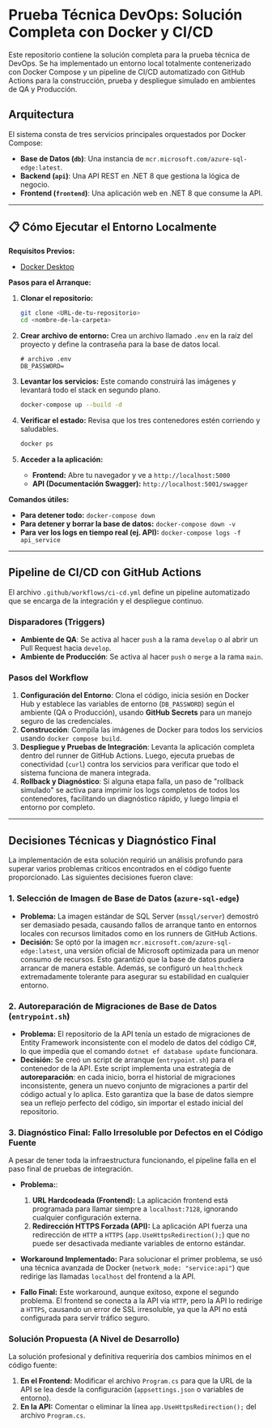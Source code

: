 # Prueba Técnica DevOps: Solución Completa con Docker y CI/CD

Este repositorio contiene la solución completa para la prueba técnica de DevOps. Se ha implementado un entorno local totalmente contenerizado con Docker Compose y un pipeline de CI/CD automatizado con GitHub Actions para la construcción, prueba y despliegue simulado en ambientes de QA y Producción.

## Arquitectura
El sistema consta de tres servicios principales orquestados por Docker Compose:
* **Base de Datos (`db`)**: Una instancia de `mcr.microsoft.com/azure-sql-edge:latest`.
* **Backend (`api`)**: Una API REST en .NET 8 que gestiona la lógica de negocio.
* **Frontend (`frontend`)**: Una aplicación web en .NET 8 que consume la API.

---
## 📋 Cómo Ejecutar el Entorno Localmente

**Requisitos Previos:**
* [Docker Desktop](https://www.docker.com/products/docker-desktop/)

**Pasos para el Arranque:**

1.  **Clonar el repositorio:**
    ```sh
    git clone <URL-de-tu-repositorio>
    cd <nombre-de-la-carpeta>
    ```

2.  **Crear archivo de entorno:**
    Crea un archivo llamado `.env` en la raíz del proyecto y define la contraseña para la base de datos local.
    ```env
    # archivo .env
    DB_PASSWORD=
    ```

3.  **Levantar los servicios:**
    Este comando construirá las imágenes y levantará todo el stack en segundo plano.
    ```sh
    docker-compose up --build -d
    ```

4.  **Verificar el estado:**
    Revisa que los tres contenedores estén corriendo y saludables.
    ```sh
    docker ps
    ```

5.  **Acceder a la aplicación:**
    * **Frontend:** Abre tu navegador y ve a `http://localhost:5000`
    * **API (Documentación Swagger):** `http://localhost:5001/swagger`

**Comandos útiles:**
* **Para detener todo:** `docker-compose down`
* **Para detener y borrar la base de datos:** `docker-compose down -v`
* **Para ver los logs en tiempo real (ej. API):** `docker-compose logs -f api_service`

---
## Pipeline de CI/CD con GitHub Actions

El archivo `.github/workflows/ci-cd.yml` define un pipeline automatizado que se encarga de la integración y el despliegue continuo.

### Disparadores (Triggers)
* **Ambiente de QA**: Se activa al hacer `push` a la rama `develop` o al abrir un Pull Request hacia `develop`.
* **Ambiente de Producción**: Se activa al hacer `push` o `merge` a la rama `main`.

### Pasos del Workflow
1.  **Configuración del Entorno**: Clona el código, inicia sesión en Docker Hub y establece las variables de entorno (`DB_PASSWORD`) según el ambiente (QA o Producción), usando **GitHub Secrets** para un manejo seguro de las credenciales.
2.  **Construcción**: Compila las imágenes de Docker para todos los servicios usando `docker compose build`.
3.  **Despliegue y Pruebas de Integración**: Levanta la aplicación completa dentro del runner de GitHub Actions. Luego, ejecuta pruebas de conectividad (`curl`) contra los servicios para verificar que todo el sistema funciona de manera integrada.
4.  **Rollback y Diagnóstico**: Si alguna etapa falla, un paso de "rollback simulado" se activa para imprimir los logs completos de todos los contenedores, facilitando un diagnóstico rápido, y luego limpia el entorno por completo.

---
## Decisiones Técnicas y Diagnóstico Final

La implementación de esta solución requirió un análisis profundo para superar varios problemas críticos encontrados en el código fuente proporcionado. Las siguientes decisiones fueron clave:

### 1. Selección de Imagen de Base de Datos (`azure-sql-edge`)
* **Problema:** La imagen estándar de SQL Server (`mssql/server`) demostró ser demasiado pesada, causando fallos de arranque tanto en entornos locales con recursos limitados como en los runners de GitHub Actions.
* **Decisión:** Se optó por la imagen `mcr.microsoft.com/azure-sql-edge:latest`, una versión oficial de Microsoft optimizada para un menor consumo de recursos. Esto garantizó que la base de datos pudiera arrancar de manera estable. Además, se configuró un `healthcheck` extremadamente tolerante para asegurar su estabilidad en cualquier entorno.

### 2. Autoreparación de Migraciones de Base de Datos (`entrypoint.sh`)
* **Problema:** El repositorio de la API tenía un estado de migraciones de Entity Framework inconsistente con el modelo de datos del código C#, lo que impedía que el comando `dotnet ef database update` funcionara.
* **Decisión:** Se creó un script de arranque (`entrypoint.sh`) para el contenedor de la API. Este script implementa una estrategia de **autoreparación**: en cada inicio, borra el historial de migraciones inconsistente, genera un nuevo conjunto de migraciones a partir del código actual y lo aplica. Esto garantiza que la base de datos siempre sea un reflejo perfecto del código, sin importar el estado inicial del repositorio.

### 3. Diagnóstico Final: Fallo Irresoluble por Defectos en el Código Fuente
A pesar de tener toda la infraestructura funcionando, el pipeline falla en el paso final de pruebas de integración.

* **Problema:**:
    1.  **URL Hardcodeada (Frontend):** La aplicación frontend está programada para llamar siempre a `localhost:7128`, ignorando cualquier configuración externa.
    2.  **Redirección HTTPS Forzada (API):** La aplicación API fuerza una redirección de `HTTP` a `HTTPS` (`app.UseHttpsRedirection();`) que no puede ser desactivada mediante variables de entorno estándar.

* **Workaround Implementado:** Para solucionar el primer problema, se usó una técnica avanzada de Docker (`network_mode: "service:api"`) que redirige las llamadas `localhost` del frontend a la API.

* **Fallo Final:** Este workaround, aunque exitoso, expone el segundo problema. El frontend se conecta a la API vía `HTTP`, pero la API lo redirige a `HTTPS`, causando un error de SSL irresoluble, ya que la API no está configurada para servir tráfico seguro.

### Solución Propuesta (A Nivel de Desarrollo)
La solución profesional y definitiva requeriría dos cambios mínimos en el código fuente:
1.  **En el Frontend:** Modificar el archivo `Program.cs` para que la URL de la API se lea desde la configuración (`appsettings.json` o variables de entorno).
2.  **En la API:** Comentar o eliminar la línea `app.UseHttpsRedirection();` del archivo `Program.cs`.
